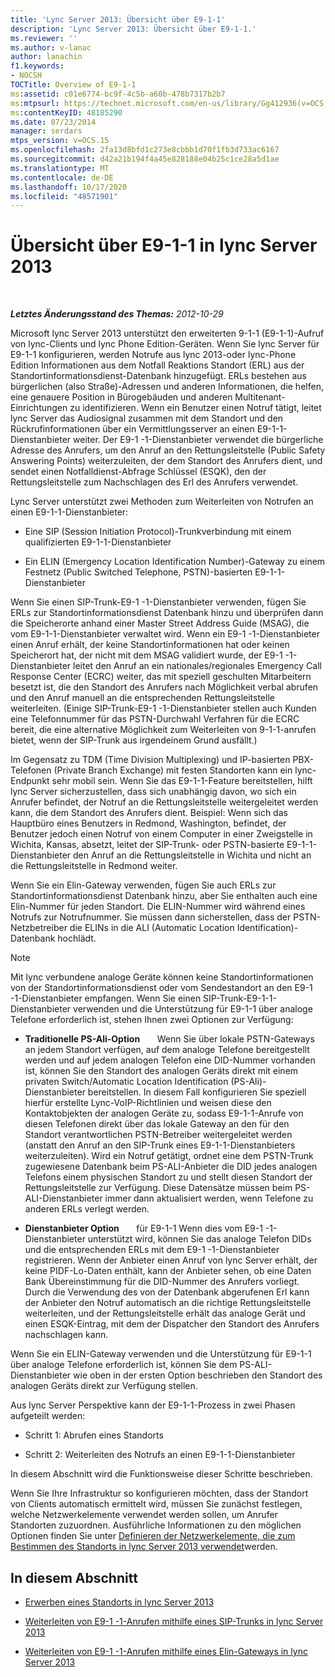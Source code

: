 ```yaml
---
title: 'Lync Server 2013: Übersicht über E9-1-1'
description: 'Lync Server 2013: Übersicht über E9-1-1.'
ms.reviewer: ''
ms.author: v-lanac
author: lanachin
f1.keywords:
- NOCSH
TOCTitle: Overview of E9-1-1
ms:assetid: c01e6774-bc9f-4c5b-a60b-478b7317b2b7
ms:mtpsurl: https://technet.microsoft.com/en-us/library/Gg412936(v=OCS.15)
ms:contentKeyID: 48185290
ms.date: 07/23/2014
manager: serdars
mtps_version: v=OCS.15
ms.openlocfilehash: 2fa13d8bfd1c273e8cbbb1d70f1fb3d733ac6167
ms.sourcegitcommit: d42a21b194f4a45e828188e04b25c1ce28a5d1ae
ms.translationtype: MT
ms.contentlocale: de-DE
ms.lasthandoff: 10/17/2020
ms.locfileid: "48571901"
---
```

# <a name="overview-of-e9-1-1-in-lync-server-2013"></a>Übersicht über E9-1-1 in lync Server 2013

<div data-xmlns="http://www.w3.org/1999/xhtml">

<div class="topic" data-xmlns="http://www.w3.org/1999/xhtml" data-msxsl="urn:schemas-microsoft-com:xslt" data-cs="https://msdn.microsoft.com/">

<div data-asp="https://msdn2.microsoft.com/asp">



</div>

<div id="mainSection">

<div id="mainBody">

<span> </span>

_**Letztes Änderungsstand des Themas:** 2012-10-29_

Microsoft lync Server 2013 unterstützt den erweiterten 9-1-1 (E9-1-1)-Aufruf von lync-Clients und lync Phone Edition-Geräten. Wenn Sie lync Server für E9-1-1 konfigurieren, werden Notrufe aus lync 2013-oder lync-Phone Edition Informationen aus dem Notfall Reaktions Standort (ERL) aus der Standortinformationsdienst-Datenbank hinzugefügt. ERLs bestehen aus bürgerlichen (also Straße)-Adressen und anderen Informationen, die helfen, eine genauere Position in Bürogebäuden und anderen Multitenant-Einrichtungen zu identifizieren. Wenn ein Benutzer einen Notruf tätigt, leitet lync Server das Audiosignal zusammen mit dem Standort und den Rückrufinformationen über ein Vermittlungsserver an einen E9-1-1-Dienstanbieter weiter. Der E9-1 -1-Dienstanbieter verwendet die bürgerliche Adresse des Anrufers, um den Anruf an den Rettungsleitstelle (Public Safety Answering Points) weiterzuleiten, der dem Standort des Anrufers dient, und sendet einen Notfalldienst-Abfrage Schlüssel (ESQK), den der Rettungsleitstelle zum Nachschlagen des Erl des Anrufers verwendet.

Lync Server unterstützt zwei Methoden zum Weiterleiten von Notrufen an einen E9-1-1-Dienstanbieter:

  - Eine SIP (Session Initiation Protocol)-Trunkverbindung mit einem qualifizierten E9-1-1-Dienstanbieter

  - Ein ELIN (Emergency Location Identification Number)-Gateway zu einem Festnetz (Public Switched Telephone, PSTN)-basierten E9-1-1-Dienstanbieter

Wenn Sie einen SIP-Trunk-E9-1 -1-Dienstanbieter verwenden, fügen Sie ERLs zur Standortinformationsdienst Datenbank hinzu und überprüfen dann die Speicherorte anhand einer Master Street Address Guide (MSAG), die vom E9-1-1-Dienstanbieter verwaltet wird. Wenn ein E9-1 -1-Dienstanbieter einen Anruf erhält, der keine Standortinformationen hat oder keinen Speicherort hat, der nicht mit dem MSAG validiert wurde, der E9-1 -1-Dienstanbieter leitet den Anruf an ein nationales/regionales Emergency Call Response Center (ECRC) weiter, das mit speziell geschulten Mitarbeitern besetzt ist, die den Standort des Anrufers nach Möglichkeit verbal abrufen und den Anruf manuell an die entsprechenden Rettungsleitstelle weiterleiten. (Einige SIP-Trunk-E9-1 -1-Dienstanbieter stellen auch Kunden eine Telefonnummer für das PSTN-Durchwahl Verfahren für die ECRC bereit, die eine alternative Möglichkeit zum Weiterleiten von 9-1-1-anrufen bietet, wenn der SIP-Trunk aus irgendeinem Grund ausfällt.)

Im Gegensatz zu TDM (Time Division Multiplexing) und IP-basierten PBX-Telefonen (Private Branch Exchange) mit festen Standorten kann ein lync-Endpunkt sehr mobil sein. Wenn Sie das E9-1-1-Feature bereitstellen, hilft lync Server sicherzustellen, dass sich unabhängig davon, wo sich ein Anrufer befindet, der Notruf an die Rettungsleitstelle weitergeleitet werden kann, die dem Standort des Anrufers dient. Beispiel: Wenn sich das Hauptbüro eines Benutzers in Redmond, Washington, befindet, der Benutzer jedoch einen Notruf von einem Computer in einer Zweigstelle in Wichita, Kansas, absetzt, leitet der SIP-Trunk- oder PSTN-basierte E9-1-1-Dienstanbieter den Anruf an die Rettungsleitstelle in Wichita und nicht an die Rettungsleitstelle in Redmond weiter.

Wenn Sie ein Elin-Gateway verwenden, fügen Sie auch ERLs zur Standortinformationsdienst Datenbank hinzu, aber Sie enthalten auch eine Elin-Nummer für jeden Standort. Die ELIN-Nummer wird während eines Notrufs zur Notrufnummer. Sie müssen dann sicherstellen, dass der PSTN-Netzbetreiber die ELINs in die ALI (Automatic Location Identification)-Datenbank hochlädt.

<div>


> [!NOTE]  
> Mit lync verbundene analoge Geräte können keine Standortinformationen von der Standortinformationsdienst oder vom Sendestandort an den E9-1 -1-Dienstanbieter empfangen. Wenn Sie einen SIP-Trunk-E9-1-1-Dienstanbieter verwenden und die Unterstützung für E9-1-1 über analoge Telefone erforderlich ist, stehen Ihnen zwei Optionen zur Verfügung: 
> <UL>
> <LI>
> <P><STRONG>Traditionelle PS-Ali-Option</STRONG> &nbsp; &nbsp; &nbsp; Wenn Sie über lokale PSTN-Gateways an jedem Standort verfügen, auf dem analoge Telefone bereitgestellt werden und auf jedem analogen Telefon eine DID-Nummer vorhanden ist, können Sie den Standort des analogen Geräts direkt mit einem privaten Switch/Automatic Location Identification (PS-Ali)-Dienstanbieter bereitstellen. In diesem Fall konfigurieren Sie speziell hierfür erstellte Lync-VoIP-Richtlinien und weisen diese den Kontaktobjekten der analogen Geräte zu, sodass E9-1-1-Anrufe von diesen Telefonen direkt über das lokale Gateway an den für den Standort verantwortlichen PSTN-Betreiber weitergeleitet werden (anstatt den Anruf an den SIP-Trunk eines E9-1-1-Dienstanbieters weiterzuleiten). Wird ein Notruf getätigt, ordnet eine dem PSTN-Trunk zugewiesene Datenbank beim PS-ALI-Anbieter die DID jedes analogen Telefons einem physischen Standort zu und stellt diesen Standort der Rettungsleitstelle zur Verfügung. Diese Datensätze müssen beim PS-ALI-Dienstanbieter immer dann aktualisiert werden, wenn Telefone zu anderen ERLs verlegt werden.</P>
> <LI>
> <P><STRONG>Dienstanbieter Option</STRONG> &nbsp; &nbsp; &nbsp; für E9-1-1 Wenn dies vom E9-1 -1-Dienstanbieter unterstützt wird, können Sie das analoge Telefon DIDs und die entsprechenden ERLs mit dem E9-1 -1-Dienstanbieter registrieren. Wenn der Anbieter einen Anruf von lync Server erhält, der keine PIDF-Lo-Daten enthält, kann der Anbieter sehen, ob eine Daten Bank Übereinstimmung für die DID-Nummer des Anrufers vorliegt. Durch die Verwendung des von der Datenbank abgerufenen Erl kann der Anbieter den Notruf automatisch an die richtige Rettungsleitstelle weiterleiten, und der Rettungsleitstelle erhält das analoge Gerät und einen ESQK-Eintrag, mit dem der Dispatcher den Standort des Anrufers nachschlagen kann.</P></LI></UL>Wenn Sie ein ELIN-Gateway verwenden und die Unterstützung für E9-1-1 über analoge Telefone erforderlich ist, können Sie dem PS-ALI-Dienstanbieter wie oben in der ersten Option beschrieben den Standort des analogen Geräts direkt zur Verfügung stellen.</div>

Aus lync Server Perspektive kann der E9-1-1-Prozess in zwei Phasen aufgeteilt werden:

  - Schritt 1: Abrufen eines Standorts

  - Schritt 2: Weiterleiten des Notrufs an einen E9-1-1-Dienstanbieter

In diesem Abschnitt wird die Funktionsweise dieser Schritte beschrieben.

Wenn Sie Ihre Infrastruktur so konfigurieren möchten, dass der Standort von Clients automatisch ermittelt wird, müssen Sie zunächst festlegen, welche Netzwerkelemente verwendet werden sollen, um Anrufer Standorten zuzuordnen. Ausführliche Informationen zu den möglichen Optionen finden Sie unter [Definieren der Netzwerkelemente, die zum Bestimmen des Standorts in lync Server 2013 verwendet](lync-server-2013-defining-the-network-elements-used-to-determine-location.md)werden.

<div>

## <a name="in-this-section"></a>In diesem Abschnitt

  - [Erwerben eines Standorts in lync Server 2013](lync-server-2013-acquiring-a-location.md)

  - [Weiterleiten von E9-1 -1-Anrufen mithilfe eines SIP-Trunks in lync Server 2013](lync-server-2013-routing-e9-1-1-calls-by-using-a-sip-trunk.md)

  - [Weiterleiten von E9-1 -1-Anrufen mithilfe eines Elin-Gateways in lync Server 2013](lync-server-2013-routing-e9-1-1-calls-by-using-an-elin-gateway.md)

</div>

</div>

<span> </span>

</div>

</div>

</div>

